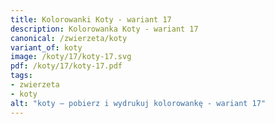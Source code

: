 ```yaml
---
title: Kolorowanki Koty - wariant 17
description: Kolorowanka Koty - wariant 17
canonical: /zwierzeta/koty
variant_of: koty
image: /koty/17/koty-17.svg
pdf: /koty/17/koty-17.pdf
tags:
- zwierzeta
- koty
alt: "koty – pobierz i wydrukuj kolorowankę - wariant 17"
---
```

